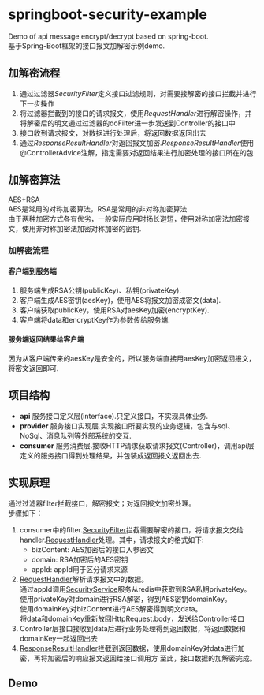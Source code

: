 # springboot-security-example
 Demo of api message encrypt/decrypt based on spring-boot.<br> 
 基于Spring-Boot框架的接口报文加解密示例demo. 
 
## 加解密流程
1. 通过过滤器*SecurityFilter*定义接口过滤规则，对需要接解密的接口拦截并进行下一步操作
2. 将过滤器拦截到的接口的请求报文，使用*RequestHandler*进行解密操作，并将解密后的明文通过过滤器的doFilter进一步发送到Controller的接口中
3. 接口收到请求报文，对数据进行处理后，将返回数据返回出去
4. 通过*ResponseResultHandler*对返回报文加密.*ResponseResultHandler*使用@ControllerAdvice注解，指定需要对返回结果进行加密处理的接口所在的包

## 加解密算法
AES+RSA<br>
AES是常用的对称加密算法，RSA是常用的非对称加密算法.<br>
由于两种加密方式各有优劣，一般实际应用时扬长避短，使用对称加密法加密报文，使用非对称加密法加密对称加密的密钥.
### 加解密流程
#### 客户端到服务端
1. 服务端生成RSA公钥(publicKey)、私钥(privateKey).
2. 客户端生成AES密钥(aesKey)，使用AES将报文加密成密文(data).
3. 客户端获取publicKey，使用RSA对aesKey加密(encryptKey).
4. 客户端将data和encryptKey作为参数传给服务端.
#### 服务端返回结果给客户端
因为从客户端传来的aesKey是安全的，所以服务端直接用aesKey加密返回报文，将密文返回即可.

## 项目结构
* **api** 服务接口定义层(interface).只定义接口，不实现具体业务.<br>
* **provider** 服务接口实现层.实现接口所要实现的业务逻辑，包含与sql、NoSql、消息队列等外部系统的交互.<br>
* **consumer** 服务消费层.接收HTTP请求获取请求报文(Controller)，调用api层定义的服务接口得到处理结果，并包装成返回报文返回出去.

## 实现原理
通过过滤器filter拦截接口，解密报文；对返回报文加密处理。<br>
步骤如下：
1. consumer中的filter.[SecurityFilter](springboot-security-example-consumer/src/main/java/com/nemo/consumer/filter/SecurityFilter.java "拦截器")拦截需要解密的接口，将请求报文交给handler.[RequestHandler](springboot-security-example-consumer/src/main/java/com/nemo/consumer/handler/RequestHandler.java)处理。其中，请求报文的格式如下:<br>
     - bizContent: AES加密后的接口入参密文
     - domain:     RSA加密后的AES密钥
     - appId:      appId用于区分请求来源
2. [RequestHandler](springboot-security-example-consumer/src/main/java/com/nemo/consumer/handler/RequestHandler.java "请求报文处理")解析请求报文中的数据。<br>
通过appId调用[SecurityService](springboot-security-example-api/src/main/java/com/nemo/api/service/SecurityService.java "加解密密钥相关服务")服务从redis中获取到RSA私钥privateKey。<br>
使用privateKey对domain进行RSA解密，得到AES密钥domainKey。<br>
使用domainKey对bizContent进行AES解密得到明文data。<br>
将data和domainKey重新放回HttpRequest.body，发送给Controller接口
3. Controller层接口接收到data后进行业务处理得到返回数据，将返回数据和domainKey一起返回出去
4. [ResponseResultHandler](springboot-security-example-consumer/src/main/java/com/nemo/consumer/handler/ResponseResultHandler.java "处理返回数据")拦截到返回数据，使用domainKey对data进行加密，再将加密后的响应报文返回给接口调用方
至此，接口数据的加解密完成。

## Demo
